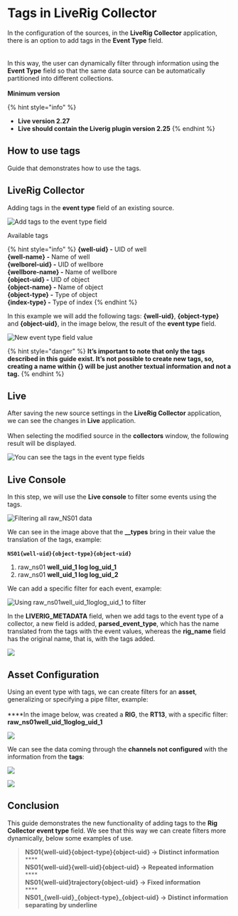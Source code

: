 # Tags in LiveRig Collector

In the configuration of the sources, in the **LiveRig Collector** application, there is an option to add tags in the **Event Type** field.\
\
<img src="../../.gitbook/assets/Captura de tela de 2020-06-24 18-05-08.png" alt="" data-size="original">\
\
In this way, the user can dynamically filter through information using the **Event Type** field so that the same data source can be automatically partitioned into different collections.\
\
**Minimum version**

{% hint style="info" %}
* **Live version 2.27**
* **Live should contain the Liverig plugin version 2.25**
{% endhint %}

## How to use tags

Guide that demonstrates how to use the tags.

## LiveRig Collector

Adding tags in the **event type** field of an existing source.

![Add tags to the event type field](<../../.gitbook/assets/Captura de tela de 2020-06-24 18-08-06.png>)

Available tags

{% hint style="info" %}
**{well-uid} -** UID of well \
**{well-name} -** Name of well \
**{welborel-uid} -** UID of wellbore \
**{wellbore-name} -** Name of wellbore \
**{object-uid} -** UID of object \
**{object-name} -** Name of object \
**{object-type} -** Type of object \
**{index-type} -** Type of index
{% endhint %}

In this example we will add the following tags: **{well-uid}**, **{object-type}** and **{object-uid}**, in the image below, the result of the **event type** field.

![New event type field value](<../../.gitbook/assets/Captura de tela de 2020-06-24 18-27-10.png>)

{% hint style="danger" %}
**It’s important to note that only the tags described in this guide exist. It’s not possible to create new tags, so, creating a name within {} will be just another textual information and not a tag.**
{% endhint %}

## Live

After saving the new source settings in the **LiveRig Collector** application, we can see the changes in **Live** application.\
\
When selecting the modified source in the **collectors** window, the following result will be displayed.\
&#x20;&#x20;

![You can see the tags in the event type fields](<../../.gitbook/assets/Captura de tela de 2020-06-25 18-02-56.png>)

## Live Console

In this step, we will use the **Live console** to filter some events using the tags.

![Filtering all raw\_NS01 data](<../../.gitbook/assets/Captura de tela de 2020-06-25 18-34-39.png>)

We can see in the image above that the **\_\_types** bring in their value the translation of the tags, example:\
\
**`NS01{well-uid}{object-type}{object-uid}`**

1. raw\_ns01 **well\_uid\_1 log log\_uid\_1**
2. raw\_ns01 **well\_uid\_1 log log\_uid\_2**

We can add a specific filter for each event, example:

![Using  raw\_ns01well\_uid\_1loglog\_uid\_1 to filter](<../../.gitbook/assets/Captura de tela de 2020-06-26 17-26-53.png>)

In the **LIVERIG\_METADATA** field, when we add tags to the event type of a collector, a new field is added, **parsed\_event\_type**, which has the name translated from the tags with the event values, whereas the **rig\_name** field has the original name, that is, with the tags added.

![](<../../.gitbook/assets/Captura de tela de 2020-06-25 18-50-45.png>)

## Asset Configuration

Using an event type with tags, we can create filters for an **asset**, generalizing or specifying a pipe filter, example:\
\
****In the image below, was created a **RIG**, the **RT13**, with a specific filter: **raw\_ns01well\_uid\_1loglog\_uid\_1**

![](<../../.gitbook/assets/Captura de tela de 2020-06-26 17-38-22.png>)

We can see the data coming through the **channels not configured** with the information from the **tags**:

![](<../../.gitbook/assets/Captura de tela de 2020-06-26 18-08-15 (1).png>)

![](<../../.gitbook/assets/Captura de tela de 2020-06-26 18-08-28.png>)

## Conclusion

This guide demonstrates the new functionality of adding tags to the **Rig Collector event type** field. We see that this way we can create filters more dynamically, below some examples of use.

> **NS01{well-uid}{object-type}{object-uid} -> Distinct information**\
> ****\
> **NS01{well-uid}{well-uid}{object-uid} -> Repeated information**\
> ****\
> **NS01{well-uid}trajectory{object-uid} -> Fixed information**\
> ****\
> **NS01\_{well-uid}\_{object-type}\_{object-uid} -> Distinct information separating by underline**
